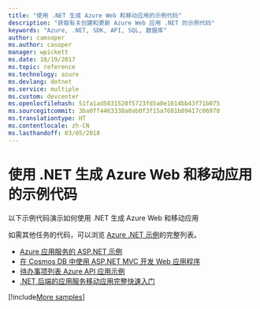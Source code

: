 ```yaml
---
title: "使用 .NET 生成 Azure Web 和移动应用的示例代码"
description: "获取有关创建和更新 Azure Web 应用 .NET 的示例代码"
keywords: "Azure, .NET, SDK, API, SQL, 数据库"
author: camsoper
ms.author: casoper
manager: wpickett
ms.date: 10/19/2017
ms.topic: reference
ms.technology: azure
ms.devlang: dotnet
ms.service: multiple
ms.custom: devcenter
ms.openlocfilehash: 51fa1ad5831520f5723fd5a0e1014bb43f71b075
ms.sourcegitcommit: 3ba0ff4463338a0ab0f3f15a7601b89417c06970
ms.translationtype: HT
ms.contentlocale: zh-CN
ms.lasthandoff: 03/05/2018
---
```

# <a name="sample-code-for-building-azure-web-and-mobile-apps-with-net"></a>使用 .NET 生成 Azure Web 和移动应用的示例代码

以下示例代码演示如何使用 .NET 生成 Azure Web 和移动应用

如需其他任务的代码，可以浏览 [Azure .NET 示例](https://azure.microsoft.com/resources/samples/?platform=dotnet&view=azure-dotnet)的完整列表。

- [Azure 应用服务的 ASP.NET 示例](https://azure.microsoft.com/resources/samples/app-service-web-dotnet-get-started/)
- [在 Cosmos DB 中使用 ASP.NET MVC 开发 Web 应用程序](https://azure.microsoft.com/resources/samples/documentdb-dotnet-todo-app/
)
- [待办事项列表 Azure API 应用示例](https://azure.microsoft.com/resources/samples/app-service-api-dotnet-todo-list/?cdn=disable)
- [.NET 后端的应用服务移动应用完整快速入门](https://azure.microsoft.com/resources/samples/app-service-mobile-dotnet-backend-quickstart/)


[!include[More samples](includes/more-samples.md)]
